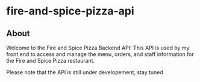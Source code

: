 # fire-and-spice-pizza-api

## About
Welcome to the Fire and Spice Pizza Backend API! This API is used by my front end to access and manage the menu, orders, and staff information for the Fire and Spice Pizza restaurant.

Please note that the API is still under developement, stay tuned
